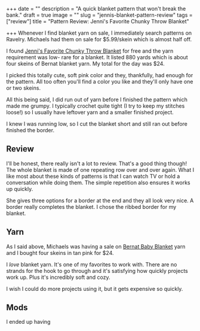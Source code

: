 +++
date = ""
description = "A quick blanket pattern that won't break the bank."
draft = true
image = ""
slug = "jennis-blanket-pattern-review"
tags = ["review"]
title = "Pattern Review: Jenni's Favorite Chunky Throw Blanket"

+++
Whenever I find blanket yarn on sale, I immediately search patterns on Ravelry. Michaels had them on sale for $5.99/skein which is almost half off.

I found [Jenni's Favorite Chunky Throw Blanket](http://byjennidesigns.blogspot.com/2016/12/jennisfavoritechunkythrowblanket.html) for free and the yarn requirement was low- rare for a blanket. It listed 880 yards which is about four skeins of Bernat blanket yarn. My total for the day was $24.

I picked this totally cute, soft pink color and they, thankfully, had enough for the pattern. All too often you'll find a color you like and they'll only have one or two skeins.

All this being said, I did run out of yarn before I finished the pattern which made me grumpy. I typically crochet quite tight (I try to keep my stitches loose!) so I usually have leftover yarn and a smaller finished project.

I knew I was running low, so I cut the blanket short and still ran out before finished the border.

## Review

I'll be honest, there really isn't a lot to review. That's a good thing though! The whole blanket is made of one repeating row over and over again. What I like most about these kinds of patterns is that I can watch TV or hold a conversation while doing them. The simple repetition also ensures it works up quickly.

She gives three options for a border at the end and they all look very nice. A border really completes the blanket. I chose the ribbed border for my blanket.

## Yarn

As I said above, Michaels was having a sale on [Bernat Baby Blanket](https://www.michaels.com/bernat-baby-blanket-yarn/M20003611.html?dwvar_M20003611_size=10.5%20oz&dwvar_M20003611_color=Light%20Sky) yarn and I bought four skeins in tan pink for $24.

I _love_ blanket yarn. It's one of my favorites to work with. There are no strands for the hook to go through and it's satisfying how quickly projects work up. Plus it's incredibly soft and cozy.

I wish I could do more projects using it, but it gets expensive so quickly.

## Mods

I ended up having